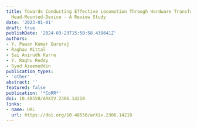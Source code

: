 ```yaml
---
title: Towards Conducting Effective Locomotion Through Hardware Transformation in
  Head-Mounted-Device - A Review Study
date: '2023-01-01'
draft: true
publishDate: '2024-03-23T15:50:58.438641Z'
authors:
- Y. Pawan Kumar Gururaj
- Raghav Mittal
- Sai Anirudh Karre
- Y. Raghu Reddy
- Syed Azeemuddin
publication_types:
- 'other'
abstract: ''
featured: false
publication: '*CoRR*'
doi: 10.48550/ARXIV.2306.14210
links:
- name: URL
  url: https://doi.org/10.48550/arXiv.2306.14210
---
```


